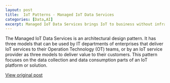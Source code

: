 ```yaml
---
layout: post
title:  IoT Patterns - Managed IoT Data Services
categories: [Data,AI]
excerpt: Managed IoT Data Services brings IoT to business without infrastructure burden
---
```


The Managed IoT Data Services is an architectural design pattern. It has three models that can be used by IT departments of enterprises that deliver IoT services to their Operation Technology (OT) teams, or by an IoT service provider as three models to deliver value to their customers. This pattern focuses on the data collection and data consumption parts of an IoT platform or solution.

[View original post](https://github.com/kotselio/iotpatterns/tree/885e75886ad1cab9e1b50ae4bf5fd606ba420b19/kotselio-iotpatterns-managediotdataservices)
